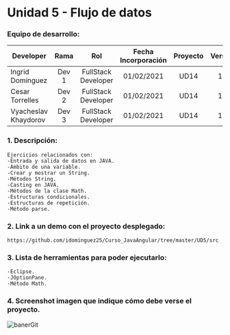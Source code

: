 # Unidad 5 - Flujo de datos
### Equipo de desarrollo:

| Developer | Rama | Rol | Fecha Incorporación | Proyecto | Versión |
| --- | :---:  | :---:  | :---:  | :---: | :---:  |
| Ingrid Dominguez | Dev 1 | FullStack Developer | 01/02/2021 | UD14  | 1.0  |
| Cesar Torrelles | Dev 2 | FullStack Developer | 01/02/2021 | UD14  | 1.0  | 
| Vyacheslav Khaydorov | Dev 3 | FullStack Developer| 01/02/2021 | UD14  | 1.0  |

### 1. Descripción:
```
Ejercicios relacionados con:
-Entrada y salida de datos en JAVA.
-Ámbito de una variable.
-Crear y mostrar un String.
-Métodos String.
-Casting en JAVA.
-Métodos de la clase Math.
-Estructuras condicionales.
-Estructuras de repetición.
-Método parse.
```

### 2. Link a un demo con el proyecto desplegado:
```
https://github.com/idominguez25/Curso_JavaAngular/tree/master/UD5/src
```
### 3. Lista de herramientas para poder ejecutarlo:
```
-Eclipse.
-JOptionPane.
-Método Math.
```
### 4. Screenshot imagen que indique cómo debe verse el proyecto.
![banerGit](https://github.com/idominguez25/Curso_JavaAngular/blob/master/UD5/UD5.PNG)
